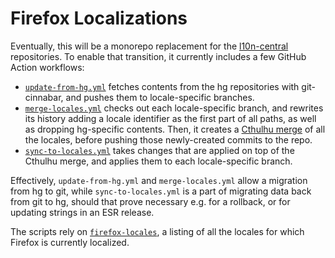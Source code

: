 # Firefox Localizations

Eventually, this will be a monorepo replacement for the [l10n-central](https://hg.mozilla.org/l10n-central/) repositories.
To enable that transition, it currently includes a few GitHub Action workflows:

- [`update-from-hg.yml`](.github/workflows/update-from-hg.yml) fetches contents from the hg repositories with git-cinnabar,
  and pushes them to locale-specific branches.
- [`merge-locales.yml`](.github/workflows/merge-locales.yml) checks out each locale-specific branch,
  and rewrites its history adding a locale identifier as the first part of all paths,
  as well as dropping hg-specific contents.
  Then, it creates a [Cthulhu merge](https://marc.info/?l=linux-kernel&m=139033182525831)
  of all the locales, before pushing those newly-created commits to the repo.
- [`sync-to-locales.yml`](.github/workflows/sync-to-locales.yml) takes changes that are applied on top of the Cthulhu merge,
  and applies them to each locale-specific branch.

Effectively, `update-from-hg.yml` and `merge-locales.yml` allow a migration from hg to git,
while `sync-to-locales.yml` is a part of migrating data back from git to hg,
should that prove necessary e.g. for a rollback,
or for updating strings in an ESR release.

The scripts rely on [`firefox-locales`](firefox-locales),
a listing of all the locales for which Firefox is currently localized.

